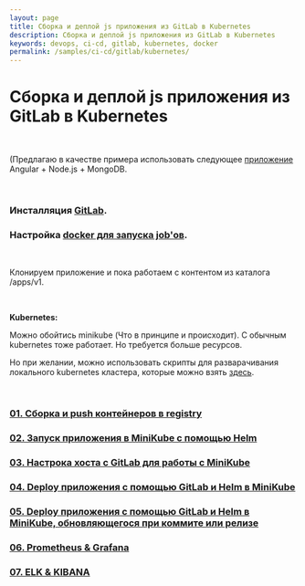 ```yaml
---
layout: page
title: Сборка и деплой js приложения из GitLab в Kubernetes
description: Сборка и деплой js приложения из GitLab в Kubernetes
keywords: devops, ci-cd, gitlab, kubernetes, docker
permalink: /samples/ci-cd/gitlab/kubernetes/
---
```


# Сборка и деплой js приложения из GitLab в Kubernetes

<br/>

(Предлагаю в качестве примера использовать следующее <a href="https://github.com/webmakaka/Packaging-Applications-with-Helm-for-Kubernetes">приложение</a> Angular + Node.js + MongoDB.

<br/>

### Инсталляция <a href="/tools/git/gitlab/setup/ubuntu/">GitLab</a>.

### Настройка <a href="/tools/git/gitlab/errors/">docker для запуска job'ов</a>.

<br/>

Клонируем приложение и пока работаем с контентом из каталога /apps/v1.

<br/>

**Kubernetes:**

Можно обойтись minikube (Что в принципе и происходит). С обычным kubernetes тоже работает. Но требуется больше ресурсов.

Но при желании, можно использовать скрипты для разварачивания локального kubernetes кластера, которые можно взять <a href="https://github.com/webmakaka/vagrant-kubernetes-3-node-cluster-ubuntu-20.04">здесь</a>.

<br/>

### [01. Сборка и push контейнеров в registry](/samples/ci-cd/gitlab/kubernetes/build-and-push/)

### [02. Запуск приложения в MiniKube с помощью Helm](/samples/ci-cd/gitlab/kubernetes/run-app-in-minikube/)

### [03. Настрока хоста с GitLab для работы с MiniKube](/samples/ci-cd/gitlab/kubernetes/prepare-gitlab-host-to-work-with-minikube/)

### [04. Deploy приложения с помощью GitLab и Helm в MiniKube](/samples/ci-cd/gitlab/kubernetes/deploy-app-in-minikube-with-gitlab-and-helm/)

### [05. Deploy приложения с помощью GitLab и Helm в MiniKube, обновляющегося при коммите или релизе](/samples/ci-cd/gitlab/kubernetes/deploy-app-in-minikube-with-gitlab-and-helm-with-updates-on-commit-or-release/)

### [06. Prometheus & Grafana](/samples/ci-cd/gitlab/kubernetes/prometheus-and-grafana/)

### [07. ELK & KIBANA](/samples/ci-cd/gitlab/kubernetes/elastic/)
